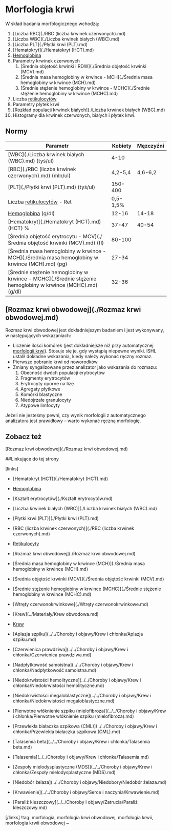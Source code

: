 # Morfologia krwi

W skład badania morfologicznego wchodzą:

1. [Liczba RBC](./RBC (liczba krwinek czerwonych).md)
2. [Liczba WBC](./Liczba krwinek białych (WBC).md)
3. [Liczba PLT](./Płytki krwi (PLT).md)
4. [Hematokryt](./Hematokryt (HCT).md)
5. [Hemoglobina](./Hemoglobina.md)
6. Parametry krwinek czerwonych
   1. [Średnia objętość krwinki i RDW](./Średnia objętość krwinki (MCV).md)
   2. [Średnia masa hemoglobiny w krwince - MCH](./Średnia masa hemoglobiny w krwince (MCH).md)
   3. [Średnie stężenie hemoglobiny w krwince - MCHC](./Średnie stężenie hemoglobiny w krwince (MCHC).md)
7. Liczba [retikulocytów](./Retikulocyty.md)
8. Parametry płytek krwi
9. [Rozkład populacji krwinek białych](./Liczba krwinek białych (WBC).md)
10. Histogramy dla krwinek czerwonych, białych i płytek krwi.





## Normy

| Parametr                                 | Kobiety  | Męzczyźni |
| ---------------------------------------- | -------- | --------- |
| [WBC](./Liczba krwinek białych (WBC).md) (tyś/ul) | 4-10     |           |
| [RBC](./RBC (liczba krwinek czerwonych).md) (mln/ul) | 4,2-5,4  | 4,6-6,2   |
| [PLT](./Płytki krwi (PLT).md) (tyś/ul)   | 150-400  |           |
| Liczba [retikulocytów](./Retikulocyty.md) - Ret | 0,5-1,5% |           |
| [Hemoglobina](./Hemoglobina.md) (g/dl)   | 12-16    | 14-18     |
| [Hematokryt](./Hematokryt (HCT).md) (HCT) % | 37-47    | 40-54     |
| [Średnia objętość erytrocytu - MCV](./Średnia objętość krwinki (MCV).md) (fl) | 80-100   |           |
| [Średnia masa hemoglobiny w krwince - MCH](./Średnia masa hemoglobiny w krwince (MCH).md) (pg) | 27-34    |           |
| [Średnie stężenie hemoglobiny w krwince - MCHC](./Średnie stężenie hemoglobiny w krwince (MCHC).md) (g/dl) | 32-36    |           |



## [Rozmaz krwi obwodowej](./Rozmaz krwi obwodowej.md)

Rozmaz krwi obwodowej jest dokładniejszym badaniem i jest wykonywany, w następujących wskazaniach:

- Liczenie ilości komórek (jest dokładniejsze niż przy automatycznej [morfologii krwi]()). Stosuje się je, gdy wystąpią niepewne wyniki. ISHL ustalił dokładne wskazania, kiedy należy wykonać ręczny rozmaz.
- Pierwsze pobranie krwi od noworodków
- Zmiany syngalizowane przez analizator jako wskazania do rozmazu:
  1. Obecność dwóch populacji erytrocytów
  2. Fragmenty erytrocytów
  3. Erytrocyty oporne na lizę
  4. Agregaty płytkowe
  5. Komórki blastyczne
  6. Niedojrzałe granulocyty
  7. Atypowe limfocyty

Jeżeli nie jesteśmy pewni, czy wynik morfologii z automatycznego analizatora jest prawidłowy – warto wykonać ręczną morfologię.



## Zobacz też

[Rozmaz krwi obwodowej](./Rozmaz krwi obwodowej.md)



##Linkujące do tej strony

[links]

- [Hematokryt (HCT)](./Hematokryt (HCT).md)

- [Hemoglobina](./Hemoglobina.md)

- [Kształt erytrocytów](./Kształt erytrocytów.md)

- [Liczba krwinek białych (WBC)](./Liczba krwinek białych (WBC).md)

- [Płytki krwi (PLT)](./Płytki krwi (PLT).md)

- [RBC (liczba krwinek czerwonych)](./RBC (liczba krwinek czerwonych).md)

- [Retikulocyty](./Retikulocyty.md)

- [Rozmaz krwi obwodowej](./Rozmaz krwi obwodowej.md)

- [Średnia masa hemoglobiny w krwince (MCH)](./Średnia masa hemoglobiny w krwince (MCH).md)

- [Średnia objętość krwinki (MCV)](./Średnia objętość krwinki (MCV).md)

- [Średnie stężenie hemoglobiny w krwince (MCHC)](./Średnie stężenie hemoglobiny w krwince (MCHC).md)

- [Wtręty czerwonokrwinkowe](./Wtręty czerwonokrwinkowe.md)

- [Krew](../Materiały/Krew obwodowa.md)

- [Krew](../Materiały/Krew.md)

- [Aplazja szpiku](../../Choroby i objawy/Krew i chłonka/Aplazja szpiku.md)

- [Czerwienica prawdziwa](../../Choroby i objawy/Krew i chłonka/Czerwienica prawdziwa.md)

- [Nadpłytkowość samoistna](../../Choroby i objawy/Krew i chłonka/Nadpłytkowość samoistna.md)

- [Niedokrwistości hemolityczne](../../Choroby i objawy/Krew i chłonka/Niedokrwistości hemolityczne.md)

- [Niedokrwistości megaloblastyczne](../../Choroby i objawy/Krew i chłonka/Niedokrwistości megaloblastyczne.md)

- [Pierwotne włóknienie szpiku (mielofibroza)](../../Choroby i objawy/Krew i chłonka/Pierwotne włóknienie szpiku (mielofibroza).md)

- [Przewlekła białaczka szpikowa (CML)](../../Choroby i objawy/Krew i chłonka/Przewlekła białaczka szpikowa (CML).md)

- [Talasemia beta](../../Choroby i objawy/Krew i chłonka/Talasemia beta.md)

- [Talasemia](../../Choroby i objawy/Krew i chłonka/Talasemia.md)

- [Zespoły mielodysplastyczne (MDS)](../../Choroby i objawy/Krew i chłonka/Zespoły mielodysplastyczne (MDS).md)

- [Niedobór żelaza](../../Choroby i objawy/Niedobory/Niedobór żelaza.md)

- [Krwawienie](../../Choroby i objawy/Serce i naczynia/Krwawienie.md)

- [Paraliż kleszczowy](../../Choroby i objawy/Zatrucia/Paraliż kleszczowy.md)


[/links]
!tag: morfologia, morfologia krwi obwodowej, morfologia krwii, morfologia krwii obwodowej
~











